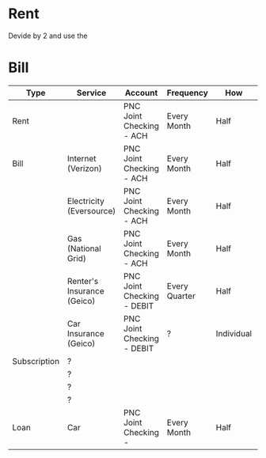 
# Rent
Devide by 2 and use the 
# Bill

| Type         | Service                    | Account                    | Frequency     | How        | Aprox  |
| ------------ | -------------------------- | -------------------------- | ------------- | ---------- | ------ |
| Rent         |                            | PNC Joint Checking - ACH   | Every Month   | Half       | 975    |
| Bill         | Internet (Verizon)         | PNC Joint Checking - ACH   | Every Month   | Half       | 17.495 |
|              | Electricity (Eversource)   | PNC Joint Checking - ACH   | Every Month   | Half       |        |
|              | Gas (National Grid)        | PNC Joint Checking - ACH   | Every Month   | Half       |        |
|              | Renter's Insurance (Geico) | PNC Joint Checking - DEBIT | Every Quarter | Half       |        |
|              | Car Insurance (Geico)      | PNC Joint Checking - DEBIT | ?             | Individual |        |
| Subscription | ?                          |                            |               |            |        |
|              | ?                          |                            |               |            |        |
|              | ?                          |                            |               |            |        |
|              | ?                          |                            |               |            |        |
| Loan         | Car                        | PNC Joint Checking -       | Every Month   | Half       |        |

